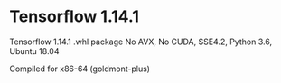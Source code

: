 # Tensorflow 1.14.1

Tensorflow 1.14.1 .whl package
No AVX, No CUDA, SSE4.2, Python 3.6, Ubuntu 18.04

Compiled for x86-64 (goldmont-plus)

